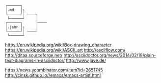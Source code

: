 
```
┌──────┐
│.md   │┐
└──────┘│ ────┐
 └──────┘     │
┌──────┐      ├────
│.json │┐     │
└──────┘│ ────┘
 └──────┘

```

https://en.wikipedia.org/wiki/Box-drawing_character
https://en.wikipedia.org/wiki/ASCII_art
http://asciiflow.com/
http://ditaa.sourceforge.net/
http://asciidoctor.org/news/2014/02/18/plain-text-diagrams-in-asciidoctor/
http://www.jave.de/

https://news.ycombinator.com/item?id=2651745
http://cinsk.github.io//emacs/emacs-artist.html
